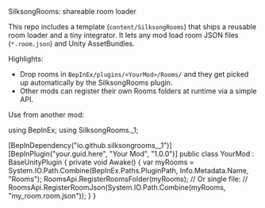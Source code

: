 ﻿SilksongRooms: shareable room loader

This repo includes a template (`content/SilksongRooms`) that ships a reusable room loader and a tiny integrator. It lets any mod load room JSON files (`*.room.json`) and Unity AssetBundles.

Highlights:
- Drop rooms in `BepInEx/plugins/<YourMod>/Rooms/` and they get picked up automatically by the SilksongRooms plugin.
- Other mods can register their own Rooms folders at runtime via a simple API.

Use from another mod:


using BepInEx;
using SilksongRooms._1;

[BepInDependency("io.github.silksongrooms__1")]
[BepInPlugin("your.guid.here", "Your Mod", "1.0.0")]
public class YourMod : BaseUnityPlugin
{
	private void Awake()
	{
		var myRooms = System.IO.Path.Combine(BepInEx.Paths.PluginPath, Info.Metadata.Name, "Rooms");
		RoomsApi.RegisterRoomsFolder(myRooms);
		// Or single file:
		// RoomsApi.RegisterRoomJson(System.IO.Path.Combine(myRooms, "my_room.room.json"));
	}
}

